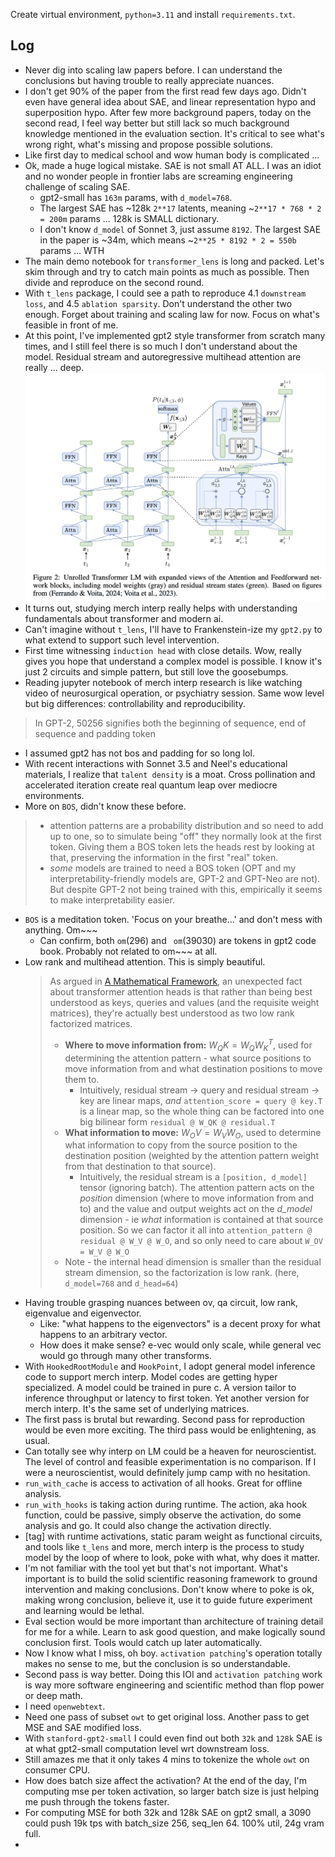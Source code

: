Create virtual environment, `python=3.11` and install `requirements.txt`. 

## Log
- Never dig into scaling law papers before. I can understand the conclusions but having trouble to really appreciate nuances. 
- I don't get 90% of the paper from the first read few days ago. Didn't even have general idea about SAE, and linear representation hypo and superposition hypo. After few more background papers, today on the second read, I feel way better but still lack so much background knowledge mentioned in the evaluation section. It's critical to see what's wrong right, what's missing and propose possible solutions. 
- Like first day to medical school and wow human body is complicated ... 
- Ok, made a huge logical mistake. SAE is not small AT ALL. I was an idiot and no wonder people in frontier labs are screaming engineering challenge of scaling SAE.
    - gpt2-small has `163m` params, with `d_model=768`.
    - The largest SAE has ~128k `2**17` latents, meaning ~`2**17 * 768 * 2 = 200m` params ... 128k is SMALL dictionary. 
    - I don't know `d_model` of Sonnet 3, just assume `8192`. The largest SAE in the paper is ~34m, which means ~`2**25 * 8192 * 2 = 550b` params ... WTH
- The main demo notebook for `transformer_lens` is long and packed. Let's skim through and try to catch main points as much as possible. Then divide and reproduce on the second round. 
- With `t_lens` package, I could see a path to reproduce 4.1 `downstream loss`, and 4.5 `ablation sparsity`. Don't understand the other two enough. Forget about training and scaling law for now. Focus on what's feasible in front of me.
- At this point, I've implemented gpt2 style transformer from scratch many times, and I still feel there is so much I don't understand about the model. Residual stream and autoregressive multihead attention are really ... deep. ![](../asset/unrolled_transformer.png)
- It turns out, studying merch interp really helps with understanding fundamentals about transformer and modern ai. 
- Can't imagine without `t_lens`, I'll have to Frankenstein-ize my `gpt2.py` to what extend to support such level intervention.
- First time witnessing `induction head` with close details. Wow, really gives you hope that understand a complex model is possible. I know it's just 2 circuits and simple pattern, but still love the goosebumps. 
- Reading jupyter notebook of merch interp research is like watching video of neurosurgical operation, or psychiatry session. Same wow level but big differences: controllability and reproducibility. 
> In GPT-2, 50256 signifies both the beginning of sequence, end of sequence and padding token
- I assumed gpt2 has not bos and padding for so long lol. 
- With recent interactions with Sonnet 3.5 and Neel's educational materials, I realize that `talent density` is a moat. Cross pollination and accelerated iteration create real quantum leap over mediocre environments. 
- More on `BOS`, didn't know these before. 
> - attention patterns are a probability distribution and so need to add up to one, so to simulate being "off" they normally look at the first token. Giving them a BOS token lets the heads rest by looking at that, preserving the information in the first "real" token.
> - *some* models are trained to need a BOS token (OPT and my interpretability-friendly models are, GPT-2 and GPT-Neo are not). But despite GPT-2 not being trained with this, empirically it seems to make interpretability easier.
- `BOS` is a meditation token. 'Focus on your breathe...' and don't mess with anything. Om~~~
    - Can confirm, both `om`(296) and ` om`(39030) are tokens in gpt2 code book. Probably not related to om~~~ at all. 
- Low rank and multihead attention. This is simply beautiful. 
    >As argued in [A Mathematical Framework](https://transformer-circuits.pub/2021/framework/index.html), an unexpected fact about transformer attention heads is that rather than being best understood as keys, queries and values (and the requisite weight matrices), they're actually best understood as two low rank factorized matrices.
    >* **Where to move information from:** $W_QK = W_Q W_K^T$, used for determining the attention pattern - what source positions to move information from and what destination positions to move them to.
    >    * Intuitively, residual stream -> query and residual stream -> key are linear maps, *and* `attention_score = query @ key.T` is a linear map, so the whole thing can be factored into one big bilinear form `residual @ W_QK @ residual.T`
    >* **What information to move:** $W_OV = W_V W_O$, used to determine what information to copy from the source position to the destination position (weighted by the attention pattern weight from that destination to that source).
    >    * Intuitively, the residual stream is a `[position, d_model]` tensor (ignoring batch). The attention pattern acts on the *position* dimension (where to move information from and to) and the value and output weights act on the *d_model* dimension - ie *what* information is contained at that source position. So we can factor it all into `attention_pattern @ residual @ W_V @ W_O`, and so only need to care about `W_OV = W_V @ W_O`
    >* Note - the internal head dimension is smaller than the residual stream dimension, so the factorization is low rank. (here, `d_model=768` and `d_head=64`)
- Having trouble grasping nuances between ov, qa circuit, low rank, eigenvalue and eigenvector. 
    - Like: "what happens to the eigenvectors" is a decent proxy for what happens to an arbitrary vector.
    - How does it make sense? e-vec would only scale, while general vec would go through many other transforms. 
- With `HookedRootModule` and `HookPoint`, I adopt general model inference code to support merch interp. Model codes are getting hyper specialized. A model could be trained in pure c. A version tailor to inference throughput or latency to first token. Yet another version for merch interp. It's the same set of underlying matrices. 
- The first pass is brutal but rewarding. Second pass for reproduction would be even more exciting. The third pass would be enlightening, as usual. 
- Can totally see why interp on LM could be a heaven for neuroscientist. The level of control and feasible experimentation is no comparison. If I were a neuroscientist, would definitely jump camp with no hesitation. 
- `run_with_cache` is access to activation of all hooks. Great for offline analysis. 
- `run_with_hooks` is taking action during runtime. The action, aka hook function, could be passive, simply observe the activation, do some analysis and go. It could also change the activation directly. 
- [tag] with runtime activations, static param weight as functional circuits, and tools like `t_lens` and more, merch interp is the process to study model by the loop of where to look, poke with what, why does it matter.
- I'm not familiar with the tool yet but that's not important. What's important is to build the solid scientific reasoning framework to ground intervention and making conclusions. Don't know where to poke is ok, making wrong conclusion, believe it, use it to guide future experiment and learning would be lethal.
- Eval section would be more important than architecture of training detail for me for a while. Learn to ask good question, and make logically sound conclusion first. Tools would catch up later automatically. 
- Now I know what I miss, oh boy. `activation patching`'s operation totally makes no sense to me, but the conclusion is so understandable. 
- Second pass is way better. Doing this IOI and `activation patching` work is way more software engineering and scientific method than flop power or deep math. 
- I need `openwebtext`. 
- Need one pass of subset `owt` to get original loss. Another pass to get MSE and SAE modified loss. 
- With `stanford-gpt2-small` I could even find out both `32k` and `128k` SAE is at what gpt2-small computation level wrt downstream loss.  
- Still amazes me that it only takes 4 mins to tokenize the whole `owt` on consumer CPU. 
- How does batch size affect the activation? At the end of the day, I'm computing mse per token activation, so larger batch size is just helping me push through the tokens faster.
- For computing MSE for both 32k and 128k SAE on gpt2 small, a 3090 could push 19k tps with batch_size 256, seq_len 64. 100% util, 24g vram full. 
- 